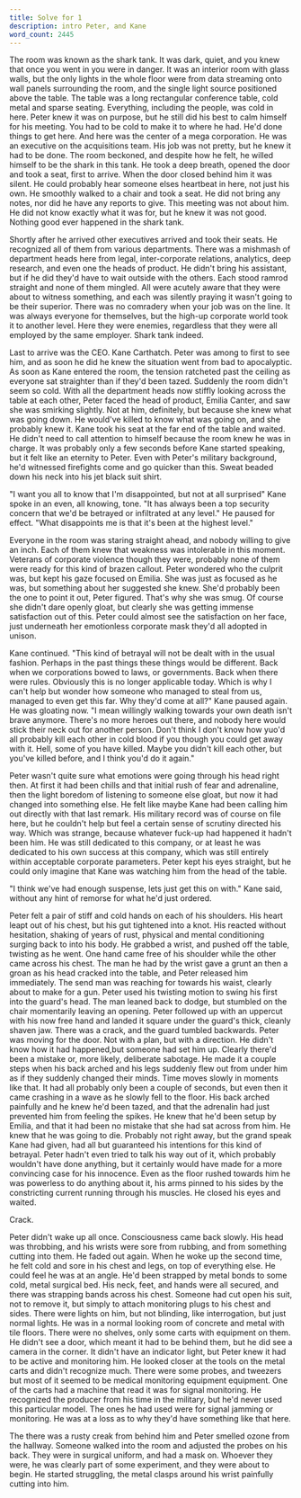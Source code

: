 ```yaml
---
title: Solve for 1
description: intro Peter, and Kane
word_count: 2445
---
```


The room was known as the shark tank. It was dark, quiet, and you knew that once you went in you were in danger. It was
an interior room with glass walls, but the only lights in the whole floor were from data streaming onto wall panels
surrounding the room, and the single light source positioned above the table. The table was a long rectangular
conference table, cold metal and sparse seating. Everything, including the people, was cold in here. Peter knew it was
on purpose, but he still did his best to calm himself for his meeting. You had to be cold to make it to where he had.
He'd done things to get here. And here was the center of a mega corporation. He was an executive on the acquisitions
team. His job was not pretty, but he knew it had to be done. The room beckoned, and despite how he felt, he willed
himself to be the shark in this tank. He took a deep breath, opened the door and took a seat, first to arrive. When the
door closed behind him it was silent. He could probably hear someone elses heartbeat in here, not just his own. He
smoothly walked to a chair and took a seat. He did not bring any notes, nor did he have any reports to give. This
meeting was not about him. He did not know exactly what it was for, but he knew it was not good. Nothing good ever
happened in the shark tank.

Shortly after he arrived other executives arrived and took their seats. He recognized all of them from various
departments. There was a mishmash of department heads here from legal, inter-corporate relations, analytics, deep
research, and even one the heads of product. He didn't bring his assistant, but if he did they'd have to wait outside
with the others. Each stood ramrod straight and none of them mingled. All were acutely aware that they were about to
witness something, and each was silently praying it wasn't going to be their superior. There was no comradery when your
job was on the line. It was always everyone for themselves, but the high-up corporate world took it to another level.
Here they were enemies, regardless that they were all employed by the same employer. Shark tank indeed.

Last to arrive was the CEO. Kane Carthatch. Peter was among to first to see him, and as soon he did he knew the
situation went from bad to apocalyptic. As soon as Kane entered the room, the tension ratcheted past the ceiling as
everyone sat straighter than if they'd been tazed. Suddenly the room didn't seem so cold. With all the department heads
now stiffly looking across the table at each other, Peter faced the head of product, Emilia Canter, and saw she was
smirking slightly. Not at him, definitely, but because she knew what was going down. He would've killed to know what was
going on, and she probably knew it. Kane took his seat at the far end of the table and waited. He didn't need to call
attention to himself because the room knew he was in charge. It was probably only a few seconds before Kane started
speaking, but it felt like an eternity to Peter. Even with Peter's military background, he'd witnessed firefights come
and go quicker than this. Sweat beaded down his neck into his jet black suit shirt.

"I want you all to know that I'm disappointed, but not at all surprised" Kane spoke in an even, all knowing, tone. "It
has always been a top security concern that we'd be betrayed or infiltrated at any level." He paused for effect. "What
disappoints me is that it's been at the highest level."

Everyone in the room was staring straight ahead, and nobody willing to give an inch. Each of them knew that weakness was
intolerable in this moment. Veterans of corporate violence though they were, probably none of them were ready for this
kind of brazen callout. Peter wondered who the culprit was, but kept his gaze focused on Emilia. She was just as focused
as he was, but something about her suggested she knew. She'd probably been the one to point it out, Peter figured.
That's why she was smug. Of course she didn't dare openly gloat, but clearly she was getting immense satisfaction out of
this. Peter could almost see the satisfaction on her face, just underneath her emotionless corporate mask they'd all
adopted in unison.

Kane continued. "This kind of betrayal will not be dealt with in the usual fashion. Perhaps in the past things these
things would be different. Back when we corporations bowed to laws, or governments. Back when there were rules.
Obviously this is no longer applicable today. Which is why I can't help but wonder how someone who managed to steal from
us, managed to even get this far. Why they'd come at all?" Kane paused again. He was gloating now. "I mean willingly
walking towards your own death isn't brave anymore. There's no more heroes out there, and nobody here would stick their
neck out for another person. Don't think I don't know how yuo'd all probably kill each other in cold blood if you though
you could get away with it. Hell, some of you have killed. Maybe you didn't kill each other, but you've killed before,
and I think you'd do it again."

Peter wasn't quite sure what emotions were going through his head right then. At first it had been chills and that
initial rush of fear and adrenaline, then the light boredom of listening to someone else gloat, but now it had changed
into something else. He felt like maybe Kane had been calling him out directly with that last remark. His military
record was of course on file here, but he couldn't help but feel a certain sense of scrutiny directed his way. Which was
strange, because whatever fuck-up had happened it hadn't been him. He was still dedicated to this company, or at least
he was dedicated to his own success at this company, which was still entirely within acceptable corporate parameters.
Peter kept his eyes straight, but he could only imagine that Kane was watching him from the head of the table.

"I think we've had enough suspense, lets just get this on with." Kane said, without any hint of remorse for what he'd
just ordered.

Peter felt a pair of stiff and cold hands on each of his shoulders. His heart leapt out of his chest, but his gut
tightened into a knot. His reacted without hesitation, shaking of years of rust, physical and mental conditioning
surging back to into his body. He grabbed a wrist, and pushed off the table, twisting as he went. One hand came free of
his shoulder while the other came across his chest. The man he had by the wrist gave a grunt an then a groan as his head
cracked into the table, and Peter released him immediately. The send man was reaching for towards his waist, clearly
about to make for a gun. Peter used his twisting motion to swing his first into the guard's head. The man leaned back to
dodge, but stumbled on the chair momentarily leaving an opening. Peter followed up with an uppercut with his now free
hand and landed it square under the guard's thick, cleanly shaven jaw. There was a crack, and the guard tumbled
backwards. Peter was moving for the door. Not with a plan, but with a direction. He didn't know how it had happened,but
someone had set him up. Clearly there'd been a mistake or, more likely, deliberate sabotage. He made it a couple steps
when his back arched and his legs suddenly flew out from under him as if they suddenly changed their minds. Time moves
slowly in moments like that. It had all probably only been a couple of seconds, but even then it came crashing in a wave
as he slowly fell to the floor. His back arched painfully and he knew he'd been tazed, and that the adrenalin had just
prevented him from feeling the spikes. He knew that he'd been setup by Emilia, and that it had been no mistake that she
had sat across from him. He knew that he was going to die. Probably not right away, but the grand speak Kane had given,
had all but guaranteed his intentions for this kind of betrayal. Peter hadn't even tried to talk his way out of it,
which probably wouldn't have done anything, but it certainly would have made for a more convincing case for his
innocence. Even as the floor rushed towards him he was powerless to do anything about it, his arms pinned to his sides
by the constricting current running through his muscles. He closed his eyes and waited.

Crack.

Peter didn't wake up all once. Consciousness came back slowly. His head was throbbing, and his wrists were sore from
rubbing, and from something cutting into them. He faded out again. When he woke up the second time, he felt cold and
sore in his chest and legs, on top of everything else. He could feel he was at an angle. He'd been strapped by metal
bonds to some cold, metal surgical bed. His neck, feet, and hands were all secured, and there was strapping bands across
his chest. Someone had cut open his suit, not to remove it, but simply to attach monitoring plugs to his chest and
sides. There were lights on him, but not blinding, like interrogation, but just normal lights. He was in a normal
looking room of concrete and metal with tile floors. There were no shelves, only some carts with equipment on them. He
didn't see a door, which meant it had to be behind them, but he did see a camera in the corner. It didn't have an
indicator light, but Peter knew it had to be active and monitoring him. He looked closer at the tools on the metal carts
and didn't recognize much. There were some probes, and tweezers but most of it seemed to be medical monitoring equipment
equipment. One of the carts had a machine that read it was for signal monitoring. He recognized the producer from his
time in the military, but he'd never used this particular model. The ones he had used were for signal jamming or
monitoring. He was at a loss as to why they'd have something like that here.

The there was a rusty creak from behind him and Peter smelled ozone from the hallway. Someone walked into the room and
adjusted the probes on his back. They were in surgical uniform, and had a mask on. Whoever they were, he was clearly
part of some experiment, and they were about to begin. He started struggling, the metal clasps around his wrist
painfully cutting into him.

<!--
"Don't bother" she said. "You're not going to get out, nobody else has."

She walked around to Peter's view and he saw that she was calm and undisturbed. She'd done this before and was getting tired of it. No more emotion, no more sadness, just work. "What are you doing to me?!" Peter croaked, the first words he'd said since descending that fateful elevator earlier today.

"We're exposing you to something so we can see the results. You will be the 17th subject today, so please make this quick as I'm very tired." She said, clearly tired of having to explain this over and over. "All I'm doing is making sure you can't rip out our monitors while the experiment is going on. It's unfortunate, but you have to be awake for some reason for it to work. I suppose you also have to struggle to make sure we can record it properly."

"What are you doing to me!" Peter yelled this time, desperate to get an answer.

"Honestly I don't know." She shrugged.

Her attitude towards all this was sucking the hope from Peter at an exponential rate.

"I can't really predict what's going to happen, which is why we need so many subjects. Of course that's not really your question. What were doing is exposing you to a signal, and seeing what happens."

"A signal? What kind of signal?" Peter was exasperated. It didn't even sound like he was going to die anymore, but he couldn't believe that whatever would happen was going to be tolerable. The woman had her back to him now, and was checking the signals equipment. Her voice was muffled slightly under her mask, so PEter had to strain to hear it.

"..ot long ago one of our orbital satellites detected a signal. It was faint so we thought nothing of it, but we couldn't determine it's origin, or any embedded message. For a few months we ignored it, until eventually it got stronger. When that happened we were able to pinpoint it's origin, and that was the first thing that shocked us." She turned to face him now, clearly enjoying telling the story. "I'll tell you this since you're clearly different than my other subjects. Most of them just scream and I have to go through everything so quickly."

It was almost like she read his mind with that remark.

She took a breath, clearly about to get to the good part. "We discovered the signal was coming from outer space. It's origin puts it bellow the solar system, somewhere out in the ort cloud. That's not even the strangest part. When we tried to investigate, we killed three analyst's trying to find any meaning buried in the signal. In fact all analysis has resulted in death. At first they just keeled over, done. But recently, as the signal has gotten stronger, we've noticed changes in the method, and the outcomes. Some people have lived longer being exposed to it, and when they do they express some sort of message. And this isn't even from auditory exposure. Even when we digitize it, the signal is still deadly. No matter what we do we can't seem to listen, read, or perform any sort of __research__ into this. The only thing we've isolated so far is time to death, and what the victim manages to say during that time. It's maddeningly __slow__, but we're going to have to make progress some way or another. We have to get to the bottom of this, it could be the discovery of a lifetime. Contact. Contact with something not of our world, and clearly much more advanced than us. It's so exciting." -->
